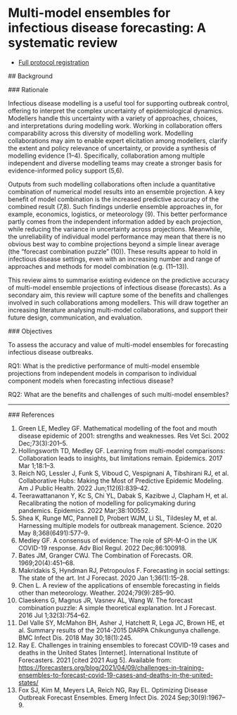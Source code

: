 # Multi-model ensembles for infectious disease forecasting: A systematic review

- [Full protocol registration](https://osf.io/84zhn)

## Background

### Rationale

Infectious disease modelling is a useful tool for supporting outbreak control, offering to interpret the complex uncertainty of epidemiological dynamics. Modellers handle this uncertainty with a variety of approaches, choices, and interpretations during modelling work. Working in collaboration offers comparability across this diversity of modelling work. Modelling collaborations may aim to enable expert elicitation among modellers, clarify the extent and policy relevance of uncertainty, or provide a synthesis of modelling evidence (1–4). Specifically, collaboration among multiple independent and diverse modelling teams may create a stronger basis for evidence-informed policy support (5,6).

Outputs from such modelling collaborations often include a quantitative combination of numerical model results into an ensemble projection. A key benefit of model combination is the increased predictive accuracy of the combined result (7,8). Such findings underlie ensemble approaches in, for example, economics, logistics, or meteorology (9). This better performance partly comes from the independent information added by each projection, while reducing the variance in uncertainty across projections. Meanwhile, the unreliability of individual model performance may mean that there is no obvious best way to combine projections beyond a simple linear average (the “forecast combination puzzle” (10)). These results appear to hold in infectious disease settings, even with an increasing number and range of approaches and methods for model combination (e.g. (11–13)). 

This review aims to summarise existing evidence on the predictive accuracy of multi-model ensemble projections of infectious disease (forecasts). As a secondary aim, this review will capture some of the benefits and challenges involved in such collaborations among modellers. This will draw together an increasing literature analysing multi-model collaborations, and support their future design, communication, and evaluation.

### Objectives

To assess the accuracy and value of multi-model ensembles for forecasting infectious disease outbreaks.

RQ1: What is the predictive performance of multi-model ensemble projections from independent models in comparison to individual component models when forecasting infectious disease?

RQ2: What are the benefits and challenges of such multi-model ensembles?

---

### References

1.	Green LE, Medley GF. Mathematical modelling of the foot and mouth disease epidemic of 2001: strengths and weaknesses. Res Vet Sci. 2002 Dec;73(3):201–5.
2.	Hollingsworth TD, Medley GF. Learning from multi-model comparisons: Collaboration leads to insights, but limitations remain. Epidemics. 2017 Mar 1;18:1–3.
3.	Reich NG, Lessler J, Funk S, Viboud C, Vespignani A, Tibshirani RJ, et al. Collaborative Hubs: Making the Most of Predictive Epidemic Modeling. Am J Public Health. 2022 Jun;112(6):839–42.
4.	Teerawattananon Y, Kc S, Chi YL, Dabak S, Kazibwe J, Clapham H, et al. Recalibrating the notion of modelling for policymaking during pandemics. Epidemics. 2022 Mar;38:100552.
5.	Shea K, Runge MC, Pannell D, Probert WJM, Li SL, Tildesley M, et al. Harnessing multiple models for outbreak management. Science. 2020 May 8;368(6491):577–9.
6.	Medley GF. A consensus of evidence: The role of SPI-M-O in the UK COVID-19 response. Adv Biol Regul. 2022 Dec;86:100918.
7.	Bates JM, Granger CWJ. The Combination of Forecasts. OR. 1969;20(4):451–68.
8.	Makridakis S, Hyndman RJ, Petropoulos F. Forecasting in social settings: The state of the art. Int J Forecast. 2020 Jan 1;36(1):15–28.
9.	Chen L. A review of the applications of ensemble forecasting in fields other than meteorology. Weather. 2024;79(9):285–90.
10.	Claeskens G, Magnus JR, Vasnev AL, Wang W. The forecast combination puzzle: A simple theoretical explanation. Int J Forecast. 2016 Jul 1;32(3):754–62.
11.	Del Valle SY, McMahon BH, Asher J, Hatchett R, Lega JC, Brown HE, et al. Summary results of the 2014-2015 DARPA Chikungunya challenge. BMC Infect Dis. 2018 May 30;18(1):245.
12.	Ray E. Challenges in training ensembles to forecast COVID-19 cases and deaths in the United States [Internet]. International Institute of Forecasters. 2021 [cited 2021 Aug 5]. Available from: https://forecasters.org/blog/2021/04/09/challenges-in-training-ensembles-to-forecast-covid-19-cases-and-deaths-in-the-united-states/
13.	Fox SJ, Kim M, Meyers LA, Reich NG, Ray EL. Optimizing Disease Outbreak Forecast Ensembles. Emerg Infect Dis. 2024 Sep;30(9):1967–9.
